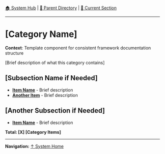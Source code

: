 [🏠 System Hub](../INDEX.md) | [📁 Parent Directory](./) | [📖 Current Section](#)

---

# [Category Name]

**Context**: Template component for consistent framework documentation structure


[Brief description of what this category contains]

## [Subsection Name if Needed]
- **[Item Name](path/to/file.md)** - Brief description
- **[Another Item](path/to/file.md)** - Brief description

## [Another Subsection if Needed]
- **[Item Name](path/to/file.md)** - Brief description

**Total: [X] [Category Items]**

---
**Navigation:** [↑ System Home](INDEX.md)
